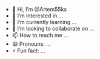 - 👋 Hi, I’m @Artem55kx
- 👀 I’m interested in ...
- 🌱 I’m currently learning ...
- 💞️ I’m looking to collaborate on ...
- 📫 How to reach me ...
- 😄 Pronouns: ...
- ⚡ Fun fact: ...

<!---
Artem55kx/Artem55kx is a ✨ special ✨ repository because its `README.md` (this file) appears on your GitHub profile.
You can click the Preview link to take a look at your changes.
--->
